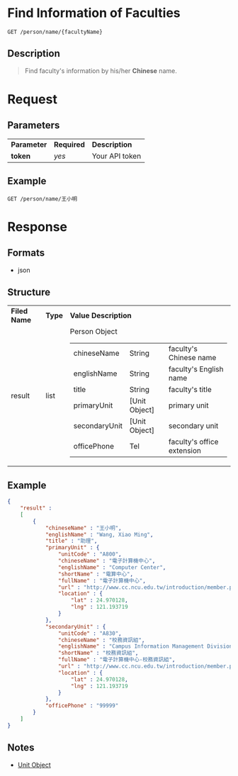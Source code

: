 # Find Information of Faculties

```
GET /person/name/{facultyName}
```

## Description
> Find faculty's information by his/her **Chinese** name.

# Request
## Parameters
<table>
  <tr>
    <td><b>Parameter</b></td>
    <td><b><b>Required</b></b></td>
    <td><b>Description</b></td>
  </tr>
  <tr>
    <td><b>token</b></td>
    <td><i>yes</i></td>
    <td>Your API token</td>
  </tr>
</table>

## Example
```
GET /person/name/王小明
```

# Response

## Formats
- json

## Structure
<table>
    <tr>
		<td><b>Filed Name</b></td>
		<td><b>Type</b></td>
		<td><b>Value Description</b></td>
	</tr>
    <tr>
        <td>result</td>
        <td>list</td>
        <td>
			Person Object
            <table>
                <tr>
                    <td>chineseName</td>
                    <td>String</td>
                    <td>faculty's Chinese name</td>
                </tr>
                <tr>
                    <td>englishName</td>
                    <td>String</td>
                    <td>faculty's English name</td>
                </tr>
                <tr>
                    <td>title</td>
                    <td>String</td>
                    <td>faculty's title</td>
                </tr>
                <tr>
                    <td>primaryUnit</td>
                    <td>[Unit Object]</td>
                    <td>primary unit</td>
                </tr>
                <tr>
                    <td>secondaryUnit</td>
                    <td>[Unit Object]</td>
                    <td>secondary unit</td>
                </tr>
				<tr>
					<td>officePhone</td>
					<td>Tel</td>
					<td>faculty's office extension</td>
				</tr>
            </table>
        </td>
    </tr>
</table>

## Example
```json
{
	"result" : 
	[
		{
			"chineseName" : "王小明",
			"englishName" : "Wang, Xiao Ming",
			"title" : "助理",
			"primaryUnit" : {
				"unitCode" : "A800",
				"chineseName" : "電子計算機中心",
				"englishName" : "Computer Center",
				"shortName" : "電算中心",
				"fullName" : "電子計算機中心",
				"url" : "http://www.cc.ncu.edu.tw/introduction/member.php",
				"location" : {
					"lat" : 24.970128,
					"lng" : 121.193719
				}
			},
			"secondaryUnit" : {
				"unitCode" : "A830",
				"chineseName" : "校務資訊組",
				"englishName" : "Campus Information Management Division",
				"shortName" : "校務資訊組",
				"fullName" : "電子計算機中心-校務資訊組",
				"url" : "http://www.cc.ncu.edu.tw/introduction/member.php",
				"location" : {
					"lat" : 24.970128,
					"lng" : 121.193719
				}
			},
			"officePhone" : "99999"
		}
	]
}
```
## Notes
- [Unit Object](name_unitName.md#structure)
